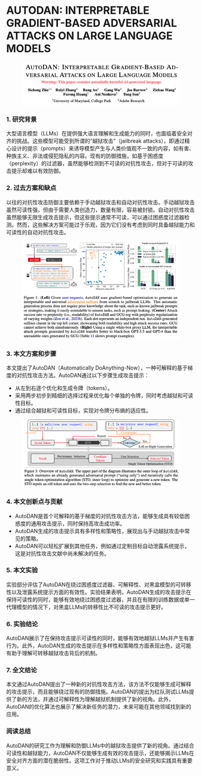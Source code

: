 # AUTODAN: INTERPRETABLE GRADIENT-BASED ADVERSARIAL ATTACKS ON LARGE LANGUAGE MODELS

<figure><img src="../.gitbook/assets/image (7) (1) (1) (1) (1) (1) (1) (1) (1) (1) (1) (1) (1) (1) (1).png" alt=""><figcaption></figcaption></figure>

### 1. 研究背景

大型语言模型（LLMs）在提供强大语言理解和生成能力的同时，也面临着安全对齐的挑战。这些模型可能受到所谓的“越狱攻击”（jailbreak attacks），即通过精心设计的提示（prompts）来诱导模型产生与人类价值观不一致的内容，如有害、种族主义、非法或侵犯隐私的内容。现有的防御措施，如基于困惑度（perplexity）的过滤器，虽然能够检测到不可读的对抗性攻击，但对于可读的攻击提示却难以有效防御。

### 2. 过去方案和缺点

以往的对抗性攻击防御主要依赖于手动越狱攻击和自动对抗性攻击。手动越狱攻击虽然可读性强，但由于需要人类创造力，数量有限，容易被封锁。自动对抗性攻击虽然能够无限生成攻击提示，但这些提示通常不可读，可以通过困惑度过滤器检测。然而，这些解决方案可能过于乐观，因为它们没有考虑到同时具备越狱能力和可读性的自动对抗性攻击。

<figure><img src="../.gitbook/assets/image (8) (1) (1) (1) (1) (1) (1) (1) (1) (1) (1) (1) (1).png" alt=""><figcaption></figcaption></figure>

### 3. 本文方案和步骤

本文提出了AutoDAN（Automatically DoAnything-Now），一种可解释的基于梯度的对抗性攻击方法。AutoDAN通过以下步骤生成攻击提示：

* 从左到右逐个优化和生成令牌（tokens）。
* 采用两步初步到精细的选择过程来优化每个单独的令牌，同时考虑越狱和可读性目标。
* 通过结合越狱和可读性目标，实现对令牌分布熵的适应性。

<figure><img src="../.gitbook/assets/image (9) (1) (1) (1) (1) (1) (1) (1) (1) (1) (1).png" alt=""><figcaption></figcaption></figure>

### 4. 本文创新点与贡献

* AutoDAN是首个可解释的基于梯度的对抗性攻击方法，能够生成具有较低困惑度的通用攻击提示，同时保持高攻击成功率。
* AutoDAN生成的攻击提示具有多样性和策略性，展现出与手动越狱攻击中常见的策略。
* AutoDAN可以轻松扩展到其他任务，例如通过定制目标自动泄露系统提示，这是对抗性攻击文献中尚未解决的任务。

### 5. 本文实验

实验部分评估了AutoDAN在绕过困惑度过滤器、可解释性、对黑盒模型的可转移性以及泄露系统提示方面的有效性。实验结果表明，AutoDAN生成的攻击提示在保持可读性的同时，能够有效地绕过困惑度过滤器，并且在有限的训练数据或单一代理模型的情况下，对黑盒LLMs的转移性比不可读的攻击提示更好。

### 6. 实验结论

AutoDAN展示了在保持攻击提示可读性的同时，能够有效地越狱LLMs并产生有害行为。此外，AutoDAN生成的攻击提示在多样性和策略性方面表现出色，这可能有助于理解可转移越狱攻击背后的机制。

### 7. 全文结论

本文通过AutoDAN提出了一种新的对抗性攻击方法，该方法不仅能够生成可解释的攻击提示，而且能够绕过现有的防御措施。AutoDAN的提出为红队测试LLMs提供了新的方法，并通过可解释性为理解越狱机制提供了新的视角。此外，AutoDAN的优化算法也展示了解决新任务的潜力，未来可能在其他领域找到新的应用。

### 阅读总结

AutoDAN的研究工作为理解和防御LLMs中的越狱攻击提供了新的视角。通过结合可读性和越狱能力，AutoDAN不仅能够生成有效的攻击提示，还能够揭示LLMs在安全对齐方面的潜在脆弱性。这项工作对于推动LLMs的安全研究和实践具有重要意义。
